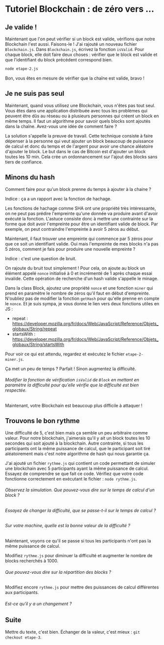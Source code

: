 # Tutoriel Blockchain : de zéro vers ...

## Je valide !

Maintenant que l'on peut vérifier si un block est valide, vérifions que notre Blockchain l'est aussi. Faisons-le ! J'ai rajouté un nouveau fichier `Blockchain.js`. Dans `Blockchain.js`, écrivez la fonction `isValid`. Pour chaque block, elle doit faire deux choses : vérifier que le block est valide et que l'identifiant du block précédent correspond bien.

```Bash
node etape-2.js
```

Bon, vous êtes en mesure de vérifier que la chaîne est valide, bravo !

## Je ne suis pas seul

Maintenant, quand vous utilisez une Blockchain, vous n'êtes pas tout seul. Vous êtes dans une application distribuée avec tous les problèmes qui peuvent être dûs au réseau ou à plusieurs personnes qui créent un block en même temps. Il faut un algorithme pour savoir quels blocks sont ajoutés dans la chaîne. Avez-vous une idée de comment faire ?

La solution s'appelle la preuve de travail. Cette technique consiste à faire dépenser à la personne qui veut ajouter un block beaucoup de puissance de calcul et donc du temps et de l'argent pour avoir une chance aléatoire d'ajouter le block. Le but dans le cas de Bitcoin est d'ajouter un block toutes les 10 min. Cela crée un ordonnancement sur l'ajout des blocks sans tiers de confiance.

## Minons du hash

Comment faire pour qu'un block prenne du temps à ajouter à la chaine ?

Indice : ça a un rapport avec la fonction de hachage.

Les fonctions de hachage comme SHA ont une propriété très intéressante, on ne peut pas prédire l'empreinte qu'une donnée va produire avant d'avoir exécuté la fonction. L'astuce consiste donc à mettre une contrainte sur la forme que doit avoir l'empreinte pour être un identifiant valide de block. Par exemple, on peut contraindre l'empreinte à avoir 5 zéros au début.

Maintenant, il faut trouver une empreinte qui commence par 5 zéros pour que ce soit un identifiant valide. Oui mais l'empreinte de mes blocks n'a pas 5 zéros, comment je fais pour produire une nouvelle empreinte ?

Indice : c'est une question de bruit.

On rajoute du bruit tout simplement ! Pour cela, on ajoute au block un élément appelé `nonce` initialisé à 0 et incrémenté de 1 après chaque essai invalide. Cette opération de recherche d'un hash valide s'appelle le minage.

Dans la class Block, ajoutez une propriété `nonce` et une fonction `miner` qui prend en paramètre le nombre de zéros qu'il faut en début d'empreinte. N'oubliez pas de modifier la fonction `getHash` pour qu'elle prenne en compte le `nonce`. Et je suis sympa, je vous donne le lien vers deux fonctions utiles en JS :

* repeat : https://developer.mozilla.org/fr/docs/Web/JavaScript/Reference/Objets_globaux/String/repeat
* startsWith : https://developer.mozilla.org/fr/docs/Web/JavaScript/Reference/Objets_globaux/String/startsWith

Pour voir ce qui est attendu, regardez et exécutez le fichier `etape-2-miner.js`.

Ça met un peu de temps ? Parfait ! Sinon augmentez la difficulté.

###### Modifier la fonction de vérification `isValid` de `Block` en mettant en paramètre la difficulté pour qu'elle vérifie que la difficulté est bien respectée.

Maintenant, votre Blockchain est beaucoup plus difficile à attaquer !

## Trouvons le bon rythme

Une difficulté de 5, c'est bien mais ça semble un peu arbitraire comme valeur. Pour notre blockchain, j'aimerais qu'il y ait un block toutes les 10 secondes qui soit ajouté à la blockchain. Autre contrainte, si tous les participants ont la même puissance de calcul, que le participant soit tiré aléatoirement mais c'est notre algorithme de hash qui nous garantie ça.

J'ai ajouté un fichier `rythme.js` qui contient un code permettant de simuler une blockchain avec 5 participants ayant la même puissance de calcul. Essayez de comprendre se que fait ce code. Vérifiez que votre code fonctionne correctement en exécutant le fichier : `node rythme.js`.

###### Observez la simulation. Que pouvez-vous dire sur le temps de calcul d'un block ?

###### Essayez de changer la difficulté, que se passe-t-il sur le temps de calcul ?

###### Sur votre machine, quelle est la bonne valeur de la difficulté ?

Maintenant, voyons ce qu'il se passe si tous les participants n'ont pas la même puissance de calcul.

Modifiez `rythme.js` pour diminuer la difficulté et augmenter le nombre de blocks recherchés à 1000.

###### Que pouvez-vous dire sur la répartition des blocks ?

Modifiez encore `rythme.js` pour mettre des puissances de calcul différentes aux participants.

###### Est-ce qu'il y a un changement ?

## Suite

Mettre du texte, c'est bien. Échanger de la valeur, c'est mieux : `git checkout etape-3`.
